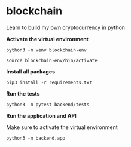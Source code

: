# blockchain
Learn to build my own cryptocurrency in python

**Activate the virtual environment**
```
python3 -m venv blockchain-env
```
```
source blockchain-env/bin/activate
```

**Install all packages**
```
pip3 install -r requirements.txt
```

**Run the tests**

```
python3 -m pytest backend/tests
```
**Run the application and API**

Make sure to activate the virtual environment

```
python3 -m backend.app
```